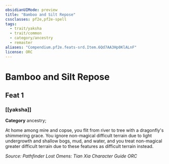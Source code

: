 ```yaml
---
obsidianUIMode: preview
title: "Bamboo and Silt Repose"
cssclasses: pf2e,pf2e-spell
tags:
  - trait/yaksha
  - trait/common
  - category/ancestry
  - remaster
aliases: "Compendium.pf2e.feats-srd.Item.6Qd7AA3Hp0KlALnF"
license: ORC
---
```

# Bamboo and Silt Repose
## Feat 1
### [[yaksha]]

**Category** ancestry; 




At home among mire and copse, you flit from river to tree with a dragonfly's shimmering grace. You ignore non-magical difficult terrain due to light undergrowth and shallow bogs, mud, and water, and you treat non-magical greater difficult terrain due to these features as difficult terrain instead.

*Source: Pathfinder Lost Omens: Tian Xia Character Guide*
*ORC*
